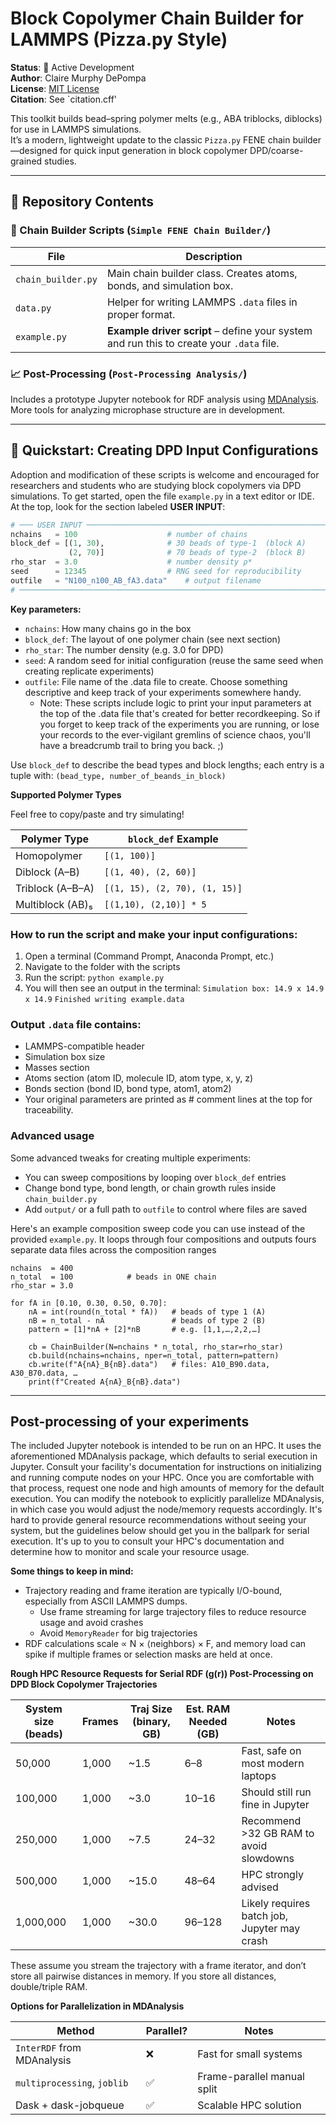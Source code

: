 # Block Copolymer Chain Builder for LAMMPS (Pizza.py Style)

**Status**: 🚧 Active Development  
**Author**: Claire Murphy DePompa  
**License**: [MIT License](LICENSE)  
**Citation**: See `citation.cff'

This toolkit builds bead–spring polymer melts (e.g., ABA triblocks, diblocks) for use in LAMMPS simulations.  
It’s a modern, lightweight update to the classic `Pizza.py` FENE chain builder—designed for quick input generation in block copolymer DPD/coarse-grained studies.


---

## 📁 Repository Contents

### 🧱 Chain Builder Scripts (`Simple FENE Chain Builder/`)

| File               | Description                                                                                                   |
|--------------------|---------------------------------------------------------------------------------------------------------------|
| `chain_builder.py` | Main chain builder class. Creates atoms, bonds, and simulation box.                                           |
| `data.py`          | Helper for writing LAMMPS `.data` files in proper format.                                                     |
| `example.py`       | **Example driver script** – define your system and run this to create your `.data` file.                      |

### 📈 Post-Processing (`Post-Processing Analysis/`)

Includes a prototype Jupyter notebook for RDF analysis using [MDAnalysis](https://www.mdanalysis.org/).  
More tools for analyzing microphase structure are in development.

---

## 🚀 Quickstart: Creating DPD Input Configurations
Adoption and modification of these scripts is welcome and encouraged for researchers and students
who are studying block copolymers via DPD simulations. To get started, open the file
`example.py` in a text editor or IDE. At the top, look for the section labeled **USER INPUT**:

```python
# ─── USER INPUT ─────────────────────────────────────────────────────────────
nchains   = 100                    # number of chains
block_def = [(1, 30),              # 30 beads of type‑1  (block A)
             (2, 70)]              # 70 beads of type‑2  (block B)
rho_star  = 3.0                    # number density ρ*
seed      = 12345                  # RNG seed for reproducibility
outfile   = "N100_n100_AB_fA3.data"    # output filename
# ────────────────────────────────────────────────────────────────────────────
```
**Key parameters:**
* `nchains`: How many chains go in the box
* `block_def`: The layout of one polymer chain (see next section)
* `rho_star`: The number density (e.g. 3.0 for DPD)
* `seed`: A random seed for initial configuration (reuse the same seed when creating replicate experiments)
* `outfile`: File name of the .data file to create. Choose something descriptive and keep track of your experiments somewhere handy.
  * Note: These scripts include logic to print your input parameters at the top of the .data file that's created for better
    recordkeeping. So if you forget to keep track of the experiments you are running, or lose your records to the 
    ever-vigilant gremlins of science chaos, you'll have a breadcrumb trail to bring you back. ;)

Use `block_def` to describe the bead types and block lengths; each entry is a tuple with:
`(bead_type, number_of_beands_in_block)`

**Supported Polymer Types**

Feel free to copy/paste and try simulating!

| Polymer Type     | `block_def` Example           |
| ---------------- | ----------------------------- |
| Homopolymer      | `[(1, 100)]`                  |
| Diblock (A–B)    | `[(1, 40), (2, 60)]`          |
| Triblock (A–B–A) | `[(1, 15), (2, 70), (1, 15)]` |
| Multiblock (AB)₅ | `[(1,10), (2,10)] * 5`        |

### How to run the script and make your input configurations:
1. Open a terminal (Command Prompt, Anaconda Prompt, etc.)
2. Navigate to the folder with the scripts
3. Run the script: `python example.py`
4. You will then see an output in the terminal: 
   `Simulation box: 14.9 x 14.9 x 14.9`
   `Finished writing example.data`

### Output `.data` file contains:
* LAMMPS-compatible header
* Simulation box size
* Masses section
* Atoms section (atom ID, molecule ID, atom type, x, y, z)
* Bonds section (bond ID, bond type, atom1, atom2)
* Your original parameters are printed as # comment lines at the top for traceability.

### Advanced usage
Some advanced tweaks for creating multiple experiments:
* You can sweep compositions by looping over `block_def` entries
* Change bond type, bond length, or chain growth rules inside `chain_builder.py`
* Add `output/` or a full path to `outfile` to control where files are saved

Here's an example composition sweep code you can use instead of the provided `example.py`.
It loops through four compositions and outputs fours separate data files across the composition
ranges
```
nchains  = 400
n_total  = 100            # beads in ONE chain
rho_star = 3.0

for fA in [0.10, 0.30, 0.50, 0.70]:
    nA = int(round(n_total * fA))   # beads of type 1 (A)
    nB = n_total - nA               # beads of type 2 (B)
    pattern = [1]*nA + [2]*nB       # e.g. [1,1,…,2,2,…]

    cb = ChainBuilder(N=nchains * n_total, rho_star=rho_star)
    cb.build(nchains=nchains, nper=n_total, pattern=pattern)
    cb.write(f"A{nA}_B{nB}.data")   # files: A10_B90.data, A30_B70.data, …
    print(f"Created A{nA}_B{nB}.data")
```
---
## Post-processing of your experiments
The included Jupyter notebook is intended to be run on an HPC. It uses the aforementioned MDAnalysis package,
which defaults to serial execution in Jupyter.
Consult your facility's documentation for instructions on initializing and running compute nodes on your HPC.
Once you are comfortable with that process, request one node and high amounts of memory  for the default execution.
You can modify the notebook to explicitly parallelize MDAnalysis, in which case you would adjust the node/memory requests
accordingly. It's hard to provide general resource recommendations without seeing your system, but the 
guidelines below should get you in the ballpark for serial execution. It's up to you to consult your HPC's
documentation and determine how to monitor and scale your resource usage.   

**Some things to keep in mind:**
* Trajectory reading and frame iteration are typically I/O-bound, especially from ASCII LAMMPS dumps.
  * Use frame streaming for large trajectory files to reduce resource usage and avoid crashes
  * Avoid `MemoryReader` for big trajectories
* RDF calculations scale ∝ N × ⟨neighbors⟩ × F, and memory load can spike if multiple frames or selection masks are held at once.

**Rough HPC Resource Requests for Serial RDF (g(r)) Post-Processing on DPD Block Copolymer Trajectories**  

| System size (beads) | Frames | Traj Size (binary, GB) | Est. RAM Needed (GB) | Notes                                        |
| ------------------- | ------ | ---------------------- | -------------------- | -------------------------------------------- |
| 50,000              | 1,000  | \~1.5                  | 6–8                  | Fast, safe on most modern laptops            |
| 100,000             | 1,000  | \~3.0                  | 10–16                | Should still run fine in Jupyter             |
| 250,000             | 1,000  | \~7.5                  | 24–32                | Recommend >32 GB RAM to avoid slowdowns      |
| 500,000             | 1,000  | \~15.0                 | 48–64                | HPC strongly advised                         |
| 1,000,000           | 1,000  | \~30.0                 | 96–128               | Likely requires batch job, Jupyter may crash |

These assume you stream the trajectory with a frame iterator, and don’t store all pairwise distances in memory. If you store all distances, double/triple RAM.

**Options for Parallelization in MDAnalysis**

| Method                      | Parallel? | Notes                       |
| --------------------------- | --------- | --------------------------- |
| `InterRDF` from MDAnalysis  | ❌         | Fast for small systems      |
| `multiprocessing`, `joblib` | ✅         | Frame-parallel manual split |
| Dask + dask-jobqueue        | ✅         | Scalable HPC solution       |

